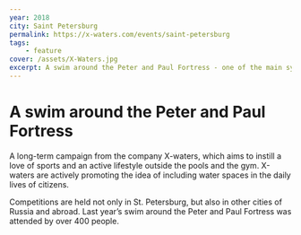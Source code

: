 ```yaml
---
year: 2018
city: Saint Petersburg
permalink: https://x-waters.com/events/saint-petersburg
tags:
    - feature
cover: /assets/X-Waters.jpg
excerpt: A swim around the Peter and Paul Fortress - one of the main symbols of St. Petersburg. Start and finish on the main city beach with panoramic views of the Palace Embankment, the Hermitage and the Spit of Vasilyevsky Island.
---
```


# A swim around the Peter and Paul Fortress

A long-term campaign from the company X-waters, which aims to instill a love of sports and an active lifestyle outside the pools and the gym. X-waters are actively promoting the idea of including water spaces in the daily lives of citizens.

Competitions are held not only in St. Petersburg, but also in other cities of Russia and abroad. Last year’s swim around the Peter and Paul Fortress was attended by over 400 people.